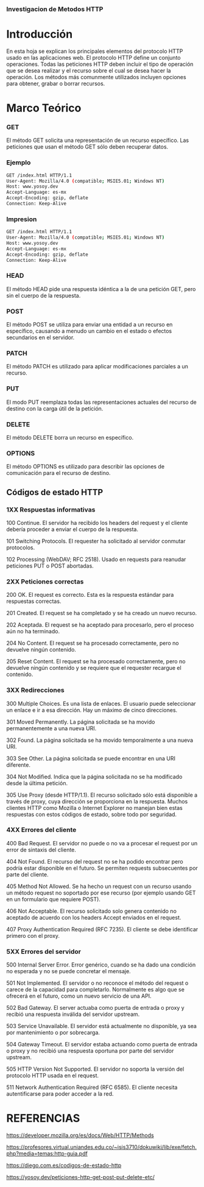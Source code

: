 ### Investigacion de Metodos HTTP

# Introducción
En esta hoja se explican los principales elementos del  protocolo HTTP usado en las aplicaciones web. El  protocolo  HTTP  define  un  conjunto operaciones. Todas las peticiones HTTP deben incluir el tipo de operación que se desea realizar y el recurso sobre el cual se desea hacer la operación. Los métodos  más  comunmente  utilizados  incluyen opciones  para  obtener,  grabar  o  borrar recursos.

# Marco Teórico

### GET

  El método GET  solicita una representación de un recurso específico. Las peticiones que usan el método GET sólo deben recuperar datos.

  ### Ejemplo

  ```sh
  GET /index.html HTTP/1.1  
  User-Agent: Mozilla/4.0 (compatible; MSIE5.01; Windows NT)
  Host: www.yosoy.dev
  Accept-Language: es-mx
  Accept-Encoding: gzip, deflate
  Connection: Keep-Alive
  ```
  ### Impresion

  ```sh
  GET /index.html HTTP/1.1  
  User-Agent: Mozilla/4.0 (compatible; MSIE5.01; Windows NT)
  Host: www.yosoy.dev
  Accept-Language: es-mx
  Accept-Encoding: gzip, deflate
  Connection: Keep-Alive
  ```

### HEAD

  El método HEAD pide una respuesta idéntica a la de una petición GET, pero sin el cuerpo de la respuesta.

### POST
    
  El método POST se utiliza para enviar una entidad a un recurso en específico, causando a menudo un cambio en el estado o efectos secundarios en el servidor.

### PATCH
    
  El método PATCH  es utilizado para aplicar modificaciones parciales a un recurso.

### PUT

  El modo PUT reemplaza todas las representaciones actuales del recurso de destino con la carga útil de la petición.
  
### DELETE
  
  El método DELETE borra un recurso en específico.

### OPTIONS

  El método OPTIONS es utilizado para describir las opciones de comunicación para el recurso de destino.

##  Códigos de estado HTTP

### 1XX Respuestas informativas 

  100 Continue. El servidor ha recibido los headers del request y el cliente debería proceder a enviar el cuerpo de la respuesta.
  
  101 Switching Protocols. El requester ha solicitado al servidor conmutar protocolos.
  
  102 Processing (WebDAV; RFC 2518). Usado en requests para reanudar peticiones PUT o POST abortadas.

### 2XX Peticiones correctas

200 OK. El request es correcto. Esta es la respuesta estándar para respuestas correctas.

201 Created. El request se ha completado y se ha creado un nuevo recurso.

202 Aceptada. El request se ha aceptado para procesarlo, pero el proceso aún no ha terminado.

204 No Content. El request se ha procesado correctamente, pero no devuelve ningún contenido.

205 Reset Content. El request se ha procesado correctamente, pero no devuelve ningún contenido y se requiere que el requester recargue el contenido.

### 3XX Redirecciones

300 Multiple Choices. Es una lista de enlaces. El usuario puede seleccionar un enlace e ir a esa dirección. Hay un máximo de cinco direcciones.

301 Moved Permanently. La página solicitada se ha movido permanentemente a una nueva URI.

302 Found. La página solicitada se ha movido temporalmente a una nueva URI.

303 See Other. La página solicitada se puede encontrar en una URI diferente.

304 Not Modified. Indica que la página solicitada no se ha modificado desde la última petición.

305 Use Proxy (desde HTTP/1.1). El recurso solicitado sólo está disponible a través de proxy, cuya dirección se proporciona en la respuesta. Muchos clientes HTTP como Mozilla o Internet Explorer no manejan bien estas respuestas con estos códigos de estado, sobre todo por seguridad.

###  4XX Errores del cliente

400 Bad Request. El servidor no puede o no va a procesar el request por un error de sintaxis del cliente.

404 Not Found. El recurso del request no se ha podido encontrar pero podría estar disponible en el futuro. Se permiten requests subsecuentes por parte del cliente.

405 Method Not Allowed. Se ha hecho un request con un recurso usando un método request no soportado por ese recurso (por ejemplo usando GET en un formulario que requiere POST).

406 Not Acceptable. El recurso solicitado solo genera contenido no aceptado de acuerdo con los headers Accept enviados en el request.

407 Proxy Authentication Required (RFC 7235). El cliente se debe identificar primero con el proxy. 

### 5XX Errores del servidor

  500 Internal Server Error. Error genérico, cuando se ha dado una condición no esperada y no se puede concretar el mensaje.
    
  501 Not Implemented. El servidor o no reconoce el método del request o carece de la capacidad para completarlo. Normalmente es algo que se ofrecerá en el futuro, como un nuevo servicio de una API.
  
  502 Bad Gateway. El server actuaba como puerta de entrada o proxy y recibió una respuesta inválida del servidor upstream.
  
  503 Service Unavailable. El servidor está actualmente no disponible, ya sea por mantenimiento o por sobrecarga.
  
  504 Gateway Timeout. El servidor estaba actuando como puerta de entrada o proxy y no recibió una respuesta oportuna por parte del servidor upstream.
  
  505 HTTP Version Not Supported. El servidor no soporta la versión del protocolo HTTP usada en el request.
  
  511 Network Authentication Required (RFC 6585). El cliente necesita autentificarse para poder acceder a la red.


# REFERENCIAS

https://developer.mozilla.org/es/docs/Web/HTTP/Methods

https://profesores.virtual.uniandes.edu.co/~isis3710/dokuwiki/lib/exe/fetch.php?media=temas:http-guia.pdf

https://diego.com.es/codigos-de-estado-http

https://yosoy.dev/peticiones-http-get-post-put-delete-etc/